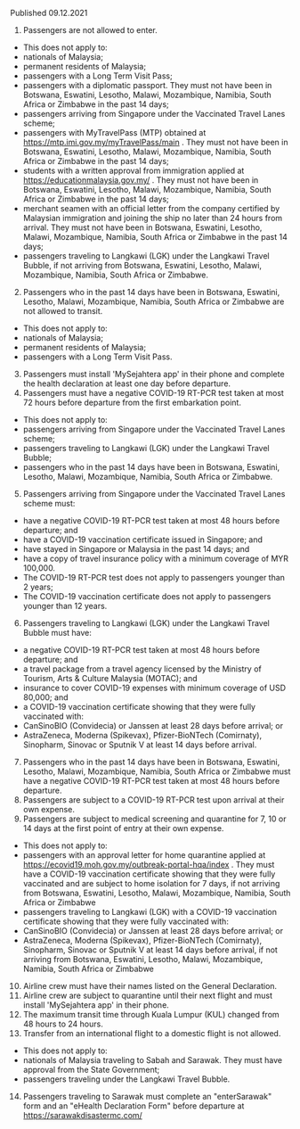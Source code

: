 Published 09.12.2021
1. Passengers are not allowed to enter.
- This does not apply to:
- nationals of Malaysia;
- permanent residents of Malaysia;
- passengers with a Long Term Visit Pass;
- passengers with a diplomatic passport. They must not have been in Botswana, Eswatini, Lesotho, Malawi, Mozambique, Namibia, South Africa or Zimbabwe in the past 14 days;
- passengers arriving from Singapore under the Vaccinated Travel Lanes scheme;
- passengers with MyTravelPass (MTP) obtained at <a href="https://mtp.imi.gov.my/myTravelPass/main">https://mtp.imi.gov.my/myTravelPass/main</a> . They must not have been in Botswana, Eswatini, Lesotho, Malawi, Mozambique, Namibia, South Africa or Zimbabwe in the past 14 days;
- students with a written approval from immigration applied at <a href="https://educationmalaysia.gov.my/">https://educationmalaysia.gov.my/</a> . They must not have been in Botswana, Eswatini, Lesotho, Malawi, Mozambique, Namibia, South Africa or Zimbabwe in the past 14 days;
- merchant seamen with an official letter from the company certified by Malaysian immigration and joining the ship no later than 24 hours from arrival. They must not have been in Botswana, Eswatini, Lesotho, Malawi, Mozambique, Namibia, South Africa or Zimbabwe in the past 14 days;
- passengers traveling to Langkawi (LGK) under the Langkawi Travel Bubble, if not arriving from Botswana, Eswatini, Lesotho, Malawi, Mozambique, Namibia, South Africa or Zimbabwe.
2. Passengers who in the past 14 days have been in Botswana, Eswatini, Lesotho, Malawi, Mozambique, Namibia, South Africa or Zimbabwe are not allowed to transit.
- This does not apply to:
- nationals of Malaysia;
- permanent residents of Malaysia;
- passengers with a Long Term Visit Pass.
3. Passengers must install 'MySejahtera app' in their phone and complete the health declaration at least one day before departure.
4. Passengers must have a negative COVID-19 RT-PCR test taken at most 72 hours before departure from the first embarkation point.
- This does not apply to:
- passengers arriving from Singapore under the Vaccinated Travel Lanes scheme;
- passengers traveling to Langkawi (LGK) under the Langkawi Travel Bubble;
- passengers who in the past 14 days have been in Botswana, Eswatini, Lesotho, Malawi, Mozambique, Namibia, South Africa or Zimbabwe.
5. Passengers arriving from Singapore under the Vaccinated Travel Lanes scheme must:
- have a negative COVID-19 RT-PCR test taken at most 48 hours before departure; and
- have a COVID-19 vaccination certificate issued in Singapore; and
- have stayed in Singapore or Malaysia in the past 14 days; and
- have a copy of travel insurance policy with a minimum coverage of MYR 100,000.
- The COVID-19 RT-PCR test does not apply to passengers younger than 2 years;
- The COVID-19 vaccination certificate does not apply to passengers younger than 12 years.
6. Passengers traveling to Langkawi (LGK) under the Langkawi Travel Bubble must have:
- a negative COVID-19 RT-PCR test taken at most 48 hours before departure; and
- a travel package from a travel agency licensed by the Ministry of Tourism, Arts & Culture Malaysia (MOTAC); and
- insurance to cover COVID-19 expenses with minimum coverage of USD 80,000; and
- a COVID-19 vaccination certificate showing that they were fully vaccinated with:
- CanSinoBIO (Convidecia) or Janssen at least 28 days before arrival; or
- AstraZeneca, Moderna (Spikevax), Pfizer-BioNTech (Comirnaty), Sinopharm, Sinovac or Sputnik V at least 14 days before arrival.
7. Passengers who in the past 14 days have been in Botswana, Eswatini, Lesotho, Malawi, Mozambique, Namibia, South Africa or Zimbabwe must have a negative COVID-19 RT-PCR test taken at most 48 hours before departure.
8. Passengers are subject to a COVID-19 RT-PCR test upon arrival at their own expense.
9. Passengers are subject to medical screening and quarantine for 7, 10 or 14 days at the first point of entry at their own expense.
- This does not apply to:
- passengers with an approval letter for home quarantine applied at <a href="https://ecovid19.moh.gov.my/outbreak-portal-hqa/index">https://ecovid19.moh.gov.my/outbreak-portal-hqa/index</a> . They must have a COVID-19 vaccination certificate showing that they were fully vaccinated and are subject to home isolation for 7 days, if not arriving from Botswana, Eswatini, Lesotho, Malawi, Mozambique, Namibia, South Africa or Zimbabwe
- passengers traveling to Langkawi (LGK) with a COVID-19 vaccination certificate showing that they were fully vaccinated with:
- CanSinoBIO (Convidecia) or Janssen at least 28 days before arrival; or
- AstraZeneca, Moderna (Spikevax), Pfizer-BioNTech (Comirnaty), Sinopharm, Sinovac or Sputnik V at least 14 days before arrival, if not arriving from Botswana, Eswatini, Lesotho, Malawi, Mozambique, Namibia, South Africa or Zimbabwe
10. Airline crew must have their names listed on the General Declaration.
11. Airline crew are subject to quarantine until their next flight and must install 'MySejahtera app' in their phone.
12. The maximum transit time through Kuala Lumpur (KUL) changed from 48 hours to 24 hours.
13. Transfer from an international flight to a domestic flight is not allowed.
- This does not apply to:
- nationals of Malaysia traveling to Sabah and Sarawak. They must have approval from the State Government;
- passengers traveling under the Langkawi Travel Bubble.
14. Passengers traveling to Sarawak must complete an "enterSarawak" form and an "eHealth Declaration Form" before departure at <a href="https://sarawakdisastermc.com/">https://sarawakdisastermc.com/</a>